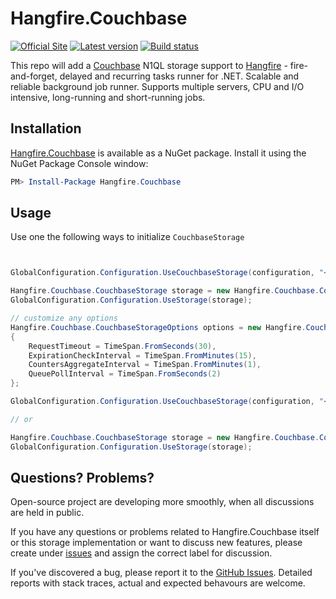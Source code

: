 # Hangfire.Couchbase

[![Official Site](https://img.shields.io/badge/site-hangfire.io-blue.svg)](http://hangfire.io)
[![Latest version](https://img.shields.io/nuget/v/Hangfire.Couchbase.svg)](https://www.nuget.org/packages/Hangfire.Couchbase)
[![Build status](https://ci.appveyor.com/api/projects/status/uvxh94dhxcokga47?svg=true)](https://ci.appveyor.com/project/imranmomin/hangfire-couchbase)

This repo will add a [Couchbase](https://www.couchbase.com/products/server) N1QL storage support to [Hangfire](http://hangfire.io) - fire-and-forget, delayed and recurring tasks runner for .NET. Scalable and reliable background job runner. Supports multiple servers, CPU and I/O intensive, long-running and short-running jobs.


## Installation

[Hangfire.Couchbase](https://www.nuget.org/packages/Hangfire.Couchbase) is available as a NuGet package. Install it using the NuGet Package Console window:

```powershell
PM> Install-Package Hangfire.Couchbase
```


## Usage

Use one the following ways to initialize `CouchbaseStorage`

```csharp


GlobalConfiguration.Configuration.UseCouchbaseStorage(configuration, "<defaultBucket>");

Hangfire.Couchbase.CouchbaseStorage storage = new Hangfire.Couchbase.CouchbaseStorage(configuration", "<defaultBucket>");
GlobalConfiguration.Configuration.UseStorage(storage);
```

```csharp
// customize any options
Hangfire.Couchbase.CouchbaseStorageOptions options = new Hangfire.Couchbase.CouchbaseStorageOptions
{
    RequestTimeout = TimeSpan.FromSeconds(30),
    ExpirationCheckInterval = TimeSpan.FromMinutes(15),
    CountersAggregateInterval = TimeSpan.FromMinutes(1),
    QueuePollInterval = TimeSpan.FromSeconds(2)
};

GlobalConfiguration.Configuration.UseCouchbaseStorage(configuration, "<defaultBucket>", options);

// or 

Hangfire.Couchbase.CouchbaseStorage storage = new Hangfire.Couchbase.CouchbaseStorage(configuration, "<defaultBucket>", options);
GlobalConfiguration.Configuration.UseStorage(storage);
```


## Questions? Problems?

Open-source project are developing more smoothly, when all discussions are held in public.

If you have any questions or problems related to Hangfire.Couchbase itself or this storage implementation or want to discuss new features, please create under [issues](https://github.com/imranmomin/Hangfire.Couchbase/issues/new) and assign the correct label for discussion. 

If you've discovered a bug, please report it to the [GitHub Issues](https://github.com/imranmomin/Hangfire.Couchbase/pulls). Detailed reports with stack traces, actual and expected behavours are welcome.